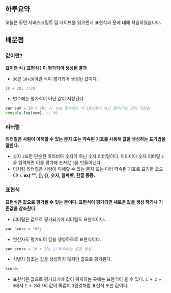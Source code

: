 ## 하루요약

오늘은 모던 자바스크립트 딥 다이브를 읽으면서 표현식과 문에 대해 학습하였습니다.

## 배운점

### 값이란?

**값이란 식 ( 표현식 ) 이 평가되어 생성된 결과**

- `30`은 `10+20`이란 식이 평가되어 생성된 값이다.

```js
10 + 20; //30
```

- 변수에는 평가식이 아닌 값이 저장된다.

```js
var sum = 10 + 20; // sum 함수에는 식 10+20이 아닌 30이라는 값이 저장됨
console.log(sum); // 30
```

### 리터럴

**리터럴은 사람이 이해할 수 있는 문자 또는 약속된 기호를 사용해 값을 생성하는 표기법을 말한다.**

- 숫자 `3`또한 단순한 아라비아 숫자가 아닌 숫자 리터럴이다.
  아라비아 숫자 리터럴 `3`을 입력하면 이를 평가해 숫자값 `3`을 만들어낸다.
- 이처럼 리터럴은 사람이 이해할 수 있는 문자 또는 미리 약속된 기호로 표기한 코드이다.
  **ex) "", [], {}, 숫자, 알파벳, 한글 등등.**

### 표현식

**표현식은 값으로 평가될 수 잇는 문이다. 표현식이 평가되면 새로운 값을 생성 하거나 기존값을 참조한다.**

- 리터럴은 값으로 평가되기에 리터럴도 표현식이다.

```js
var score = 100;
```

- 연산자도 평가되어 값을 생성하므로 표현식이다.

```js
var score = 10 + 20; //30이라는 값을 생성
```

- 식별자 참조는 값을 생성하지 않지만 값으로 평가된다.

```js
score;
```

- 표현식은 값으로 평가되기에 값이 위치하는 곳에는 표현식이 올 수 있다.
  `1 + 2 = 3`에서 `1 + 2`와 `3`의 값이 똑같이 `3`인것처럼 표현식 또한 값이다.
